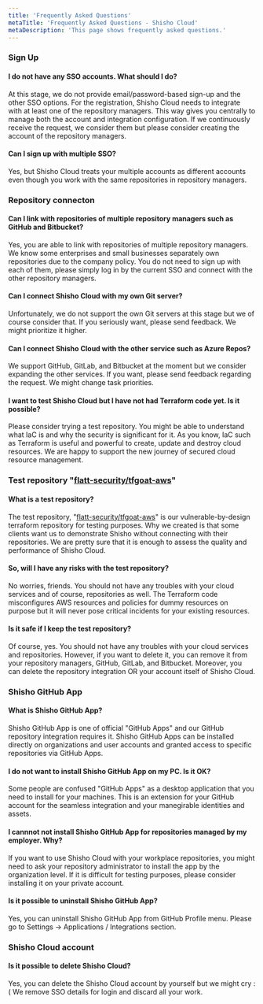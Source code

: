 ```yaml
---
title: 'Frequently Asked Questions'
metaTitle: 'Frequently Asked Questions - Shisho Cloud'
metaDescription: 'This page shows frequently asked questions.'
---
```


### Sign Up

#### I do not have any SSO accounts. What should I do?

At this stage, we do not provide email/password-based sign-up and the other SSO options. For the registration, Shisho Cloud needs to integrate with at least one of the repository managers. This way gives you centrally to manage both the account and integration configuration. If we continuously receive the request, we consider them but please consider creating the account of the repository managers.

#### Can I sign up with multiple SSO?

Yes, but Shisho Cloud treats your multiple accounts as different accounts even though you work with the same repositories in repository managers.

### Repository connecton

#### Can I link with repositories of multiple repository managers such as GitHub and Bitbucket?

Yes,  you are able to link with repositories of multiple repository managers. We know some enterprises and small businesses separately own repositories due to the company policy. You do not need to sign up with each of them, please simply log in by the current SSO and connect with the other repository managers.

#### Can I connect Shisho Cloud with my own Git server?

Unfortunately, we do not support the own Git servers at this stage but we of course consider that. If you seriously want, please send feedback. We might prioritize it higher.

#### Can I connect Shisho Cloud with the other service such as Azure Repos?

We support GitHub, GitLab, and Bitbucket at the moment but we consider expanding the other services. If you want, please send feedback regarding the request. We might change task priorities.

#### I want to test Shisho Cloud but I have not had Terraform code yet. Is it possible?

Please consider trying a test repository. You might be able to understand what IaC is and why the security is significant for it. As you know, IaC such as Terraform is useful and powerful to create, update and destroy cloud resources. We are happy to support the new journey of secured cloud resource management.

### Test repository "[flatt-security/tfgoat-aws](https://github.com/flatt-security/tfgoat-aws)"

#### What is a test repository?

The test repository, "[flatt-security/tfgoat-aws](https://github.com/flatt-security/tfgoat-aws)" is our vulnerable-by-design terraform repository for testing purposes. Why we created is that some clients want us to demonstrate Shisho without connecting with their repositories. We are pretty sure that it is enough to assess the quality and performance of Shisho Cloud.

#### So, will I have any risks with the test repository?

No worries, friends. You should not have any troubles with your cloud services and of course, repositories as well. The Terraform code misconfigures AWS resources and policies for dummy resources on purpose but it will never pose critical incidents for your existing resources.

#### Is it safe if I keep the test repository?

Of course, yes. You should not have any troubles with your cloud services and repositories. However, if you want to delete it, you can remove it from your repository managers, GitHub, GitLab, and Bitbucket. Moreover, you can delete the repository integration OR your account itself of Shisho Cloud.

### Shisho GitHub App

#### What is Shisho GitHub App?

Shisho GitHub App is one of official "GitHub Apps" and our GitHub repository integration requires it. Shisho GitHub Apps can be installed directly on organizations and user accounts and granted access to specific repositories via GitHub Apps.

#### I do not want to install Shisho GitHub App on my PC. Is it OK?

Some people are confused "GitHub Apps" as a desktop application that you need to install for your machines. This is an extension for your GitHub account for the seamless integration and your manegirable identities and assets.

#### I cannnot not install Shisho GitHub App for repositories managed by my employer. Why?

If you want to use Shisho Cloud with your workplace repositories, you might need to ask your repository administrator to install the app by the organization level. If it is difficult for testing purposes, please consider installing it on your private account.

####  Is it possible to uninstall Shisho GitHub App?

Yes, you can uninstall Shisho GitHub App from GitHub Profile menu. Please go to Settings -> Applications / Integrations section.

### Shisho Cloud account

####  Is it possible to delete Shisho Cloud?

Yes, you can delete the Shisho Cloud account by yourself but we might cry :( We remove SSO details for login and discard all your work.